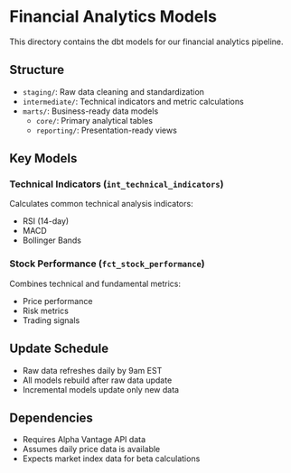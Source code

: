 # Financial Analytics Models

This directory contains the dbt models for our financial analytics pipeline.

## Structure

- `staging/`: Raw data cleaning and standardization
- `intermediate/`: Technical indicators and metric calculations
- `marts/`: Business-ready data models
  - `core/`: Primary analytical tables
  - `reporting/`: Presentation-ready views

## Key Models

### Technical Indicators (`int_technical_indicators`)
Calculates common technical analysis indicators:
- RSI (14-day)
- MACD
- Bollinger Bands

### Stock Performance (`fct_stock_performance`)
Combines technical and fundamental metrics:
- Price performance
- Risk metrics
- Trading signals

## Update Schedule
- Raw data refreshes daily by 9am EST
- All models rebuild after raw data update
- Incremental models update only new data

## Dependencies
- Requires Alpha Vantage API data
- Assumes daily price data is available
- Expects market index data for beta calculations 